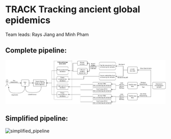 # TRACK Tracking ancient global epidemics
Team leads: Rays Jiang and Minh Pham

## Complete pipeline:
![complete_pipeline](./complete_pipeline.jpg)

## Simplified pipeline:
![simplified_pipeline](./simpified_pipeline.jpg.jpg)
